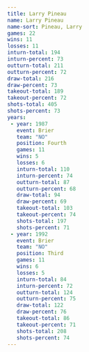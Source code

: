 ```yaml
---
title: Larry Pineau
name: Larry Pineau
name-sort: Pineau, Larry
games: 22
wins: 11
losses: 11
inturn-total: 194
inturn-percent: 73
outturn-total: 211
outturn-percent: 72
draw-total: 216
draw-percent: 73
takeout-total: 189
takeout-percent: 72
shots-total: 405
shots-percent: 73
years:
 - year: 1987
   event: Brier
   team: "NO"
   position: Fourth
   games: 11
   wins: 5
   losses: 6
   inturn-total: 110
   inturn-percent: 74
   outturn-total: 87
   outturn-percent: 68
   draw-total: 94
   draw-percent: 69
   takeout-total: 103
   takeout-percent: 74
   shots-total: 197
   shots-percent: 71
 - year: 1992
   event: Brier
   team: "NO"
   position: Third
   games: 11
   wins: 6
   losses: 5
   inturn-total: 84
   inturn-percent: 72
   outturn-total: 124
   outturn-percent: 75
   draw-total: 122
   draw-percent: 76
   takeout-total: 86
   takeout-percent: 71
   shots-total: 208
   shots-percent: 74
---
```

